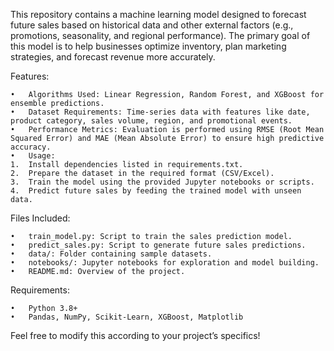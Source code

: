 
This repository contains a machine learning model designed to forecast future sales based on historical data and other external factors (e.g., promotions, seasonality, and regional performance). The primary goal of this model is to help businesses optimize inventory, plan marketing strategies, and forecast revenue more accurately.

Features:

	•	Algorithms Used: Linear Regression, Random Forest, and XGBoost for ensemble predictions.
	•	Dataset Requirements: Time-series data with features like date, product category, sales volume, region, and promotional events.
	•	Performance Metrics: Evaluation is performed using RMSE (Root Mean Squared Error) and MAE (Mean Absolute Error) to ensure high predictive accuracy.
	•	Usage:
	1.	Install dependencies listed in requirements.txt.
	2.	Prepare the dataset in the required format (CSV/Excel).
	3.	Train the model using the provided Jupyter notebooks or scripts.
	4.	Predict future sales by feeding the trained model with unseen data.

Files Included:

	•	train_model.py: Script to train the sales prediction model.
	•	predict_sales.py: Script to generate future sales predictions.
	•	data/: Folder containing sample datasets.
	•	notebooks/: Jupyter notebooks for exploration and model building.
	•	README.md: Overview of the project.

Requirements:

	•	Python 3.8+
	•	Pandas, NumPy, Scikit-Learn, XGBoost, Matplotlib

Feel free to modify this according to your project’s specifics!
